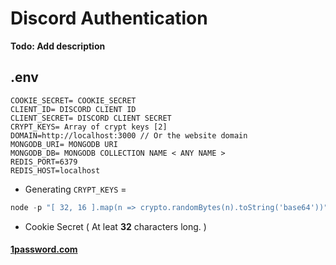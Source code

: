 # Discord Authentication
**Todo: Add description**

## .env 
```env
COOKIE_SECRET= COOKIE_SECRET
CLIENT_ID= DISCORD CLIENT ID
CLIENT_SECRET= DISCORD CLIENT SECRET
CRYPT_KEYS= Array of crypt keys [2]
DOMAIN=http://localhost:3000 // Or the website domain
MONGODB_URI= MONGODB URI
MONGODB_DB= MONGODB COLLECTION NAME < ANY NAME >
REDIS_PORT=6379
REDIS_HOST=localhost
```

* Generating `CRYPT_KEYS` = 
```js
node -p "[ 32, 16 ].map(n => crypto.randomBytes(n).toString('base64'))"
```

* Cookie Secret ( At leat **32** characters long. ) <br />
#### [1password.com](https://1password.com/password-generator/)
